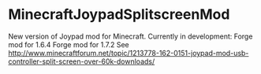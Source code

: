 MinecraftJoypadSplitscreenMod
=============================

New version of Joypad mod for Minecraft. Currently in development: 
Forge mod for 1.6.4 Forge mod for 1.7.2 See http://www.minecraftforum.net/topic/1213778-162-0151-joypad-mod-usb-controller-split-screen-over-60k-downloads/
